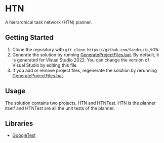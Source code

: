 # HTN
 A hierarchical task network (HTN) planner.

## Getting Started
1. Clone the repository with `git clone https://github.com/Sandruski/HTN`.
2. Generate the solution by running [GenerateProjectFiles.bat](https://github.com/Sandruski/HTN/blob/main/GenerateProjectFiles.bat). By default, it is generated for Visual Studio 2022. You can change the version of Visual Studio by editing this file.
3. If you add or remove project files, regenerate the solution by rerunning [GenerateProjectFiles.bat](https://github.com/Sandruski/HTN/blob/main/GenerateProjectFiles.bat).

## Usage
The solution contains two projects, HTN and HTNTest. HTN is the planner itself and HTNTest are all the unit tests of the planner.

## Libraries
- [GoogleTest](https://google.github.io/googletest/)